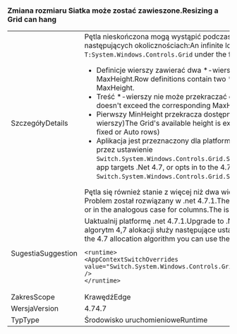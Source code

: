 ### <a name="resizing-a-grid-can-hang"></a><span data-ttu-id="b70cf-101">Zmiana rozmiaru Siatka może zostać zawieszone.</span><span class="sxs-lookup"><span data-stu-id="b70cf-101">Resizing a Grid can hang</span></span>

|   |   |
|---|---|
|<span data-ttu-id="b70cf-102">Szczegóły</span><span class="sxs-lookup"><span data-stu-id="b70cf-102">Details</span></span>|<span data-ttu-id="b70cf-103">Pętla nieskończona mogą wystąpić podczas układ <code>T:System.Windows.Controls.Grid</code> w następujących okolicznościach:</span><span class="sxs-lookup"><span data-stu-id="b70cf-103">An infinite loop can occur during layout of a <code>T:System.Windows.Controls.Grid</code> under the following circumstances:</span></span><ul><li><span data-ttu-id="b70cf-104">Definicje wierszy zawierać dwa \*-wiersze z obu deklarowanie MinHeight i MaxHeight.</span><span class="sxs-lookup"><span data-stu-id="b70cf-104">Row definitions contain two \*-rows, both declaring a MinHeight and a MaxHeight.</span></span></li><li><span data-ttu-id="b70cf-105">Treść \*-wierszy nie może przekraczać odpowiednich MaxHeight</span><span class="sxs-lookup"><span data-stu-id="b70cf-105">Content of the \*-rows doesn't exceed the corresponding MaxHeight</span></span></li><li><span data-ttu-id="b70cf-106">Pierwszy MinHeight przekracza dostępne wysokość siatki (oraz innych stałej lub Auto wierszy)</span><span class="sxs-lookup"><span data-stu-id="b70cf-106">The Grid's available height is exceeded by the first MinHeight (plus any other fixed or Auto rows)</span></span></li><li><span data-ttu-id="b70cf-107">Aplikacja jest przeznaczony dla platformy .net 4.7 lub zdecyduje się algorytm 4,7 alokacji przez ustawienie <code>Switch.System.Windows.Controls.Grid.StarDefinitionsCanExceedAvailableSpace=false</code></span><span class="sxs-lookup"><span data-stu-id="b70cf-107">The app targets .Net 4.7, or opts in to the 4.7 allocation algorithm by setting <code>Switch.System.Windows.Controls.Grid.StarDefinitionsCanExceedAvailableSpace=false</code></span></span></li></ul><span data-ttu-id="b70cf-108">Pętla się również stanie z więcej niż dwa wiersze, lub w przypadku analogiczne do kolumny. Problem został rozwiązany w .net 4.7.1.</span><span class="sxs-lookup"><span data-stu-id="b70cf-108">The loop would also happen with more than two rows, or in the analogous case for columns.The issue is fixed in .Net 4.7.1.</span></span>|
|<span data-ttu-id="b70cf-109">Sugestia</span><span class="sxs-lookup"><span data-stu-id="b70cf-109">Suggestion</span></span>|<span data-ttu-id="b70cf-110">Uaktualnij platformę .net 4.7.1.</span><span class="sxs-lookup"><span data-stu-id="b70cf-110">Upgrade to .Net 4.7.1.</span></span>  <span data-ttu-id="b70cf-111">Alternatywnie Jeśli nie ma potrzeby algorytm 4,7 alokacji służy następujące ustawienia konfiguracji:</span><span class="sxs-lookup"><span data-stu-id="b70cf-111">Alternatively, if you don't need the 4.7 allocation algorithm you can use the following configuration setting:</span></span><pre><code class="language-xml">&lt;runtime&gt;&#13;&#10;&lt;AppContextSwitchOverrides value=&quot;Switch.System.Windows.Controls.Grid.StarDefinitionsCanExceedAvailableSpace=true&quot; /&gt;&#13;&#10;&lt;/runtime&gt;&#13;&#10;</code></pre>|
|<span data-ttu-id="b70cf-112">Zakres</span><span class="sxs-lookup"><span data-stu-id="b70cf-112">Scope</span></span>|<span data-ttu-id="b70cf-113">Krawędź</span><span class="sxs-lookup"><span data-stu-id="b70cf-113">Edge</span></span>|
|<span data-ttu-id="b70cf-114">Wersja</span><span class="sxs-lookup"><span data-stu-id="b70cf-114">Version</span></span>|<span data-ttu-id="b70cf-115">4.7</span><span class="sxs-lookup"><span data-stu-id="b70cf-115">4.7</span></span>|
|<span data-ttu-id="b70cf-116">Typ</span><span class="sxs-lookup"><span data-stu-id="b70cf-116">Type</span></span>|<span data-ttu-id="b70cf-117">Środowisko uruchomieniowe</span><span class="sxs-lookup"><span data-stu-id="b70cf-117">Runtime</span></span>|

